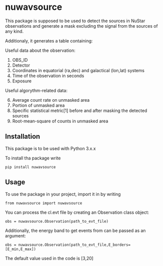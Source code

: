 # nuwavsource

This package is supposed to be used to detect the sources in NuStar observations and generate a mask excluding the signal from the sources of any kind. 

Additionaly, it generates a table containing:

Useful data about the observation:

1. OBS_ID
2. Detector
3. Coordinates in equatorial (ra,dec) and galactical (lon,lat) systems
4. Time of the observation in seconds
5. Exposure

Useful algorythm-related data:

6. Average count rate on unmasked area
7. Portion of unmasked area
8. Specific statistical metric[1] before and after masking the detected sources
9. Root-mean-square of counts in unmasked area

## Installation
This package is to be used with Python 3.x.x

To install tha package write

`pip install nuwavsource`

## Usage

To use the package in your project, import it in by writing

`from nuwavsource import nuwavsource`

You can process the cl.evt file by creating an Observation class object:

`obs = nuwavsource.Observation(path_to_evt_file)`

Additionally, the energy band to get events from can be passed as an argument:

`obs = nuwavsource.Observation(path_to_evt_file,E_borders=[E_min,E_max])`

The default value used in the code is [3,20]
